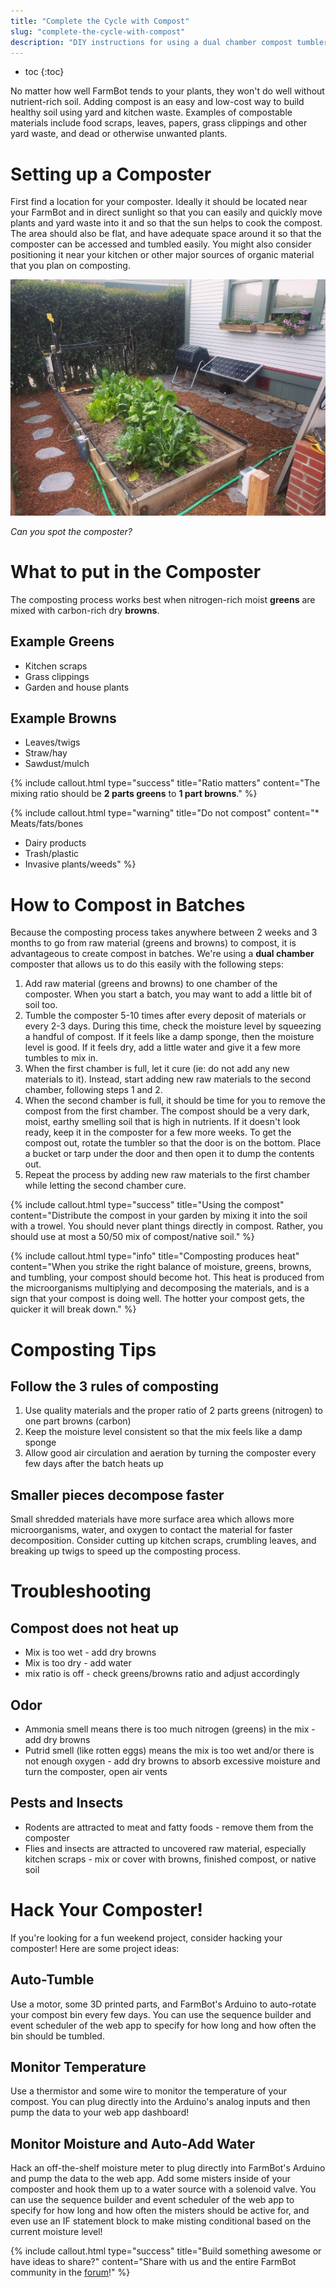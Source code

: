 ```yaml
---
title: "Complete the Cycle with Compost"
slug: "complete-the-cycle-with-compost"
description: "DIY instructions for using a dual chamber compost tumbler with FarmBot"
---
```


* toc
{:toc}

No matter how well FarmBot tends to your plants, they won't do well without nutrient-rich soil. Adding compost is an easy and low-cost way to build healthy soil using yard and kitchen waste. Examples of compostable materials include food scraps, leaves, papers, grass clippings and other yard waste, and dead or otherwise unwanted plants.

# Setting up a Composter

First find a location for your composter. Ideally it should be located near your FarmBot and in direct sunlight so that you can easily and quickly move plants and yard waste into it and so that the sun helps to cook the compost. The area should also be flat, and have adequate space around it so that the composter can be accessed and tumbled easily. You might also consider positioning it near your kitchen or other major sources of organic material that you plan on composting.

![FarmBot SOlar Compost.jpg](_images/FarmBot_SOlar_Compost.jpg)

_Can you spot the composter?_



# What to put in the Composter

The composting process works best when nitrogen-rich moist **greens** are mixed with carbon-rich dry **browns**.
## Example Greens
* Kitchen scraps
* Grass clippings
* Garden and house plants

## Example Browns
* Leaves/twigs
* Straw/hay
* Sawdust/mulch

{%
include callout.html
type="success"
title="Ratio matters"
content="The mixing ratio should be **2 parts greens** to **1 part browns**."
%}



{%
include callout.html
type="warning"
title="Do not compost"
content="* Meats/fats/bones
* Dairy products
* Trash/plastic
* Invasive plants/weeds"
%}



# How to Compost in Batches

Because the composting process takes anywhere between 2 weeks and 3 months to go from raw material (greens and browns) to compost, it is advantageous to create compost in batches. We're using a **dual chamber** composter that allows us to do this easily with the following steps:

1. Add raw material (greens and browns) to one chamber of the composter. When you start a batch, you may want to add a little bit of soil too.
2. Tumble the composter 5-10 times after every deposit of materials or every 2-3 days. During this time, check the moisture level by squeezing a handful of compost. If it feels like a damp sponge, then the moisture level is good. If it feels dry, add a little water and give it a few more tumbles to mix in.
3. When the first chamber is full, let it cure (ie: do not add any new materials to it). Instead, start adding new raw materials to the second chamber, following steps 1 and 2.
4. When the second chamber is full, it should be time for you to remove the compost from the first chamber. The compost should be a very dark, moist, earthy smelling soil that is high in nutrients. If it doesn't look ready, keep it in the composter for a few more weeks. To get the compost out, rotate the tumbler so that the door is on the bottom. Place a bucket or tarp under the door and then open it to dump the contents out.
5. Repeat the process by adding new raw materials to the first chamber while letting the second chamber cure.

{%
include callout.html
type="success"
title="Using the compost"
content="Distribute the compost in your garden by mixing it into the soil with a trowel. You should never plant things directly in compost. Rather, you should use at most a 50/50 mix of compost/native soil."
%}



{%
include callout.html
type="info"
title="Composting produces heat"
content="When you strike the right balance of moisture, greens, browns, and tumbling, your compost should become hot. This heat is produced from the microorganisms multiplying and decomposing the materials, and is a sign that your compost is doing well. The hotter your compost gets, the quicker it will break down."
%}



# Composting Tips

## Follow the 3 rules of composting
1. Use quality materials and the proper ratio of 2 parts greens (nitrogen) to one part browns (carbon)
2. Keep the moisture level consistent so that the mix feels like a damp sponge
3. Allow good air circulation and aeration by turning the composter every few days after the batch heats up

## Smaller pieces decompose faster
Small shredded materials have more surface area which allows more microorganisms, water, and oxygen to contact the material for faster decomposition. Consider cutting up kitchen scraps, crumbling leaves, and breaking up twigs to speed up the composting process.

# Troubleshooting

## Compost does not heat up
* Mix is too wet - add dry browns
* Mix is too dry - add water
* mix ratio is off - check greens/browns ratio and adjust accordingly

## Odor
* Ammonia smell means there is too much nitrogen (greens) in the mix - add dry browns
* Putrid smell (like rotten eggs) means the mix is too wet and/or there is not enough oxygen - add dry browns to absorb excessive moisture and turn the composter, open air vents

## Pests and Insects
* Rodents are attracted to meat and fatty foods - remove them from the composter
* Flies and insects are attracted to uncovered raw material, especially kitchen scraps - mix or cover with browns, finished compost, or native soil

# Hack Your Composter!

If you're looking for a fun weekend project, consider hacking your composter! Here are some project ideas:
## Auto-Tumble
Use a motor, some 3D printed parts, and FarmBot's Arduino to auto-rotate your compost bin every few days. You can use the sequence builder and event scheduler of the web app to specify for how long and how often the bin should be tumbled.
## Monitor Temperature
Use a thermistor and some wire to monitor the temperature of your compost. You can plug directly into the Arduino's analog inputs and then pump the data to your web app dashboard!
## Monitor Moisture and Auto-Add Water
Hack an off-the-shelf moisture meter to plug directly into FarmBot's Arduino and pump the data to the web app. Add some misters inside of your composter and hook them up to a water source with a solenoid valve. You can use the sequence builder and event scheduler of the web app to specify for how long and how often the misters should be active for, and even use an IF statement block to make misting conditional based on the current moisture level!

{%
include callout.html
type="success"
title="Build something awesome or have ideas to share?"
content="Share with us and the entire FarmBot community in the [forum](http://forum.farmbot.cc)!"
%}

